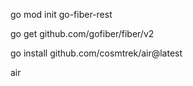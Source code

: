 
go mod init go-fiber-rest


go get github.com/gofiber/fiber/v2


go install github.com/cosmtrek/air@latest

<!-- para iniciar el servidor con reload - osea que los cambios nuevo se muestren al instante -->
air

